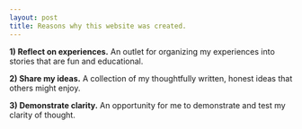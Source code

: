```yaml
---
layout: post
title: Reasons why this website was created.
---
```


**1) Reflect on experiences.**
An outlet for organizing my experiences into stories that are fun and educational.

**2) Share my ideas.**
A collection of my thoughtfully written, honest ideas that others might enjoy.

**3) Demonstrate clarity.**
An opportunity for me to demonstrate and test my clarity of thought. 
